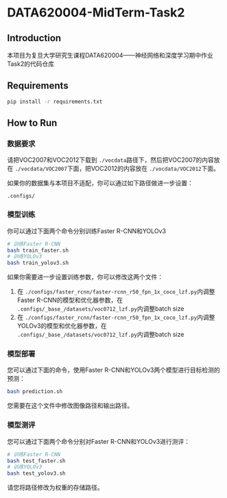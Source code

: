 # DATA620004-MidTerm-Task2

## Introduction

本项目为复旦大学研究生课程DATA620004——神经网络和深度学习期中作业Task2的代码仓库

## Requirements

```bash
pip install -r requirements.txt
```

## How to Run

### 数据要求

请把VOC2007和VOC2012下载到 `./vocdata`路径下，然后把VOC2007的内容放在 `./vocdata/VOC2007`下面，把VOC2012的内容放在 `./vocdata/VOC2012`下面。

如果你的数据集与本项目不适配，你可以通过如下路径做进一步设置：

`.configs/`

### 模型训练

你可以通过下面两个命令分别训练Faster R-CNN和YOLOv3

```bash
# 训练Faster R-CNN
bash train_faster.sh
# 训练YOLOv3
bash train_yolov3.sh
```

如果你需要进一步设置训练参数，你可以修改这两个文件：

1. 在 `./configs/faster_rcnn/faster-rcnn_r50_fpn_1x_coco_lzf.py`内调整Faster R-CNN的模型和优化器参数，在 `.configs/_base_/datasets/voc0712_lzf.py`内调整batch size
2. 在 `./configs/faster_rcnn/faster-rcnn_r50_fpn_1x_coco_lzf.py`内调整YOLOv3的模型和优化器参数，在 `.configs/_base_/datasets/voc0712_lzf.py`内调整batch size

### 模型部署

您可以通过下面的命令，使用Faster R-CNN和YOLOv3两个模型进行目标检测的预测：

```bash
bash prediction.sh
```

您需要在这个文件中修改图像路径和输出路径。

### 模型测评

您可以通过下面两个命令分别对Faster R-CNN和YOLOv3进行测评：

```bash
# 训练Faster R-CNN
bash test_faster.sh
# 训练YOLOv3
bash test_yolov3.sh
```

请您将路径修改为权重的存储路径。
